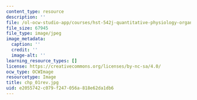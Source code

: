 ```yaml
---
content_type: resource
description: ''
file: /ol-ocw-studio-app/courses/hst-542j-quantitative-physiology-organ-transport-systems-spring-2004/e2055742c079f247056a818e62da1db6_chp_01rev.jpg
file_size: 67945
file_type: image/jpeg
image_metadata:
  caption: ''
  credit: ''
  image-alt: ''
learning_resource_types: []
license: https://creativecommons.org/licenses/by-nc-sa/4.0/
ocw_type: OCWImage
resourcetype: Image
title: chp_01rev.jpg
uid: e2055742-c079-f247-056a-818e62da1db6
---
```

